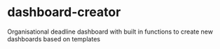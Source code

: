# dashboard-creator
Organisational deadline dashboard with built in functions to create new dashboards based on templates

